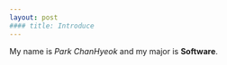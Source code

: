 ```yaml
---
layout: post
#### title: Introduce
---
```


My name is *Park ChanHyeok* and my major is **Software**.

